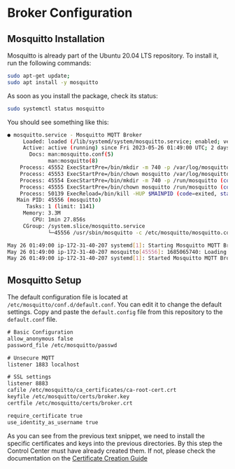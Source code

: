 # Broker Configuration

## Mosquitto Installation

Mosquitto is already part of the Ubuntu 20.04 LTS repository. To install it, run the following commands:

```bash
sudo apt-get update;
sudo apt install -y mosquitto
```

As soon as you install the package, check its status:

```bash
sudo systemctl status mosquitto
```

You should see something like this:

```bash
● mosquitto.service - Mosquitto MQTT Broker
     Loaded: loaded (/lib/systemd/system/mosquitto.service; enabled; vendor preset: enabled)
     Active: active (running) since Fri 2023-05-26 01:49:00 UTC; 2 days ago
       Docs: man:mosquitto.conf(5)
             man:mosquitto(8)
    Process: 45552 ExecStartPre=/bin/mkdir -m 740 -p /var/log/mosquitto (code=exited, status=0/SUCCESS)
    Process: 45553 ExecStartPre=/bin/chown mosquitto /var/log/mosquitto (code=exited, status=0/SUCCESS)
    Process: 45554 ExecStartPre=/bin/mkdir -m 740 -p /run/mosquitto (code=exited, status=0/SUCCESS)
    Process: 45555 ExecStartPre=/bin/chown mosquitto /run/mosquitto (code=exited, status=0/SUCCESS)
    Process: 50139 ExecReload=/bin/kill -HUP $MAINPID (code=exited, status=0/SUCCESS)
   Main PID: 45556 (mosquitto)
      Tasks: 1 (limit: 1141)
     Memory: 3.3M
        CPU: 1min 27.856s
     CGroup: /system.slice/mosquitto.service
             └─45556 /usr/sbin/mosquitto -c /etc/mosquitto/mosquitto.conf

May 26 01:49:00 ip-172-31-40-207 systemd[1]: Starting Mosquitto MQTT Broker...
May 26 01:49:00 ip-172-31-40-207 mosquitto[45556]: 1685065740: Loading config file /etc/mosquitto/conf.d/default.conf
May 26 01:49:00 ip-172-31-40-207 systemd[1]: Started Mosquitto MQTT Broker.
```

## Mosquitto Setup

The default configuration file is located at `/etc/mosquitto/conf.d/default.conf`. You can edit it to change the default settings. Copy and paste the `default.config` file from this repository to the `default.conf` file.

```txt
# Basic Configuration
allow_anonymous false
password_file /etc/mosquitto/passwd

# Unsecure MQTT
listener 1883 localhost

# SSL settings
listener 8883
cafile /etc/mosquitto/ca_certificates/ca-root-cert.crt
keyfile /etc/mosquitto/certs/broker.key
certfile /etc/mosquitto/certs/broker.crt

require_certificate true
use_identity_as_username true
```

As you can see from the previous text snippet, we need to install the specific certificates and keys into the previous directories. By this step the Control Center must have already created them. If not, please check the documentation on the [Certificate Creation Guide](../.test_certs/README.md)